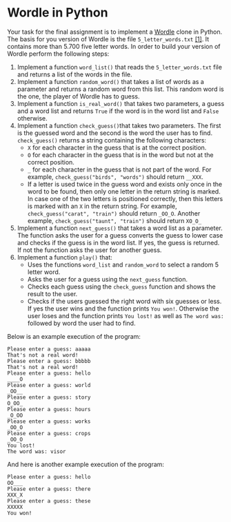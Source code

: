# Wordle in Python

Your task for the final assignment is to implement a [Wordle](https://en.wikipedia.org/wiki/Wordle)
clone in Python. The basis for you version of Wordle is the file
`5_letter_words.txt` [[1]](https://www-cs-faculty.stanford.edu/~knuth/sgb.html).
It contains more than 5.700 five letter words. In order to build your
version of Wordle perform the following steps:

1. Implement a function `word_list()` that reads the `5_letter_words.txt` file and returns a list
   of the words in the file.
1. Implement a function `random_word()` that takes a list of words as a parameter and returns a random word
   from this list. This random word is the one, the player of Wordle has to guess.
1. Implement a function `is_real_word()` that takes two parameters, a guess and a word list and returns `True` if
   the word is in the word list and `False` otherwise.
1. Implement a function `check_guess()`that takes two parameters. The first is the guessed word and the second is the
   word the user has to find. `check_guess()` returns a string containing the following characters:
   - `X` for each character in the guess that is at the correct position.
   - `O` for each character in the guess that is in the word but not at the correct position.
   - `_` for each character in the guess that is not part of the word.
     For example, `check_guess("birds", "words")` should return `__XXX`.
   - If a letter is used twice in the guess word and exists only once in the word to be found,
     then only one letter in the return string is marked. In case one of the two letters is
     positioned correctly, then this letters is marked with an `X` in the return string.
     For example, `check_guess("carat", "train")` should return `_OO_O`.
     Another example, `check_guess("taunt", "train")` should return `XO_O_`
1. Implement a function `next_guess()` that takes a word list as a parameter. The function asks the user
   for a guess converts the guess to lower case and checks if the guess is in the word list. If yes, the guess is returned.
   If not the function asks the user for another guess.
1. Implement a function `play()` that:
   - Uses the functions `word_list` and `random_word` to select a random 5 letter word.
   - Asks the user for a guess using the `next_guess` function.
   - Checks each guess using the `check_guess` function and shows the result to the user.
   - Checks if the users guessed the right word with six guesses or less. If yes the
     user wins and the function prints `You won!`. Otherwise the user loses and the function
     prints `You lost!` as well as `The word was:` followed by word the user had to find.

Below is an example execution of the program:

    Please enter a guess: aaaaa
    That's not a real word!
    Please enter a guess: bbbbb
    That's not a real word!
    Please enter a guess: hello
    ____O
    Please enter a guess: world
    _OO__
    Please enter a guess: story
    O_OO_
    Please enter a guess: hours
    _O_OO
    Please enter a guess: works
    _OO_O
    Please enter a guess: crops
    _OO_O
    You lost!
    The word was: visor

And here is another example execution of the program:

    Please enter a guess: hello
    OO___
    Please enter a guess: there
    XXX_X
    Please enter a guess: these
    XXXXX
    You won!
